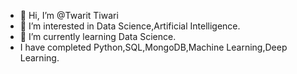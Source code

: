 - 👋 Hi, I’m @Twarit Tiwari
- 👀 I’m interested in Data Science,Artificial Intelligence.
- 🌱 I’m currently learning Data Science.
- I have completed Python,SQL,MongoDB,Machine Learning,Deep Learning.
  
<!---
Twarit44/Twarit44 is a ✨ special ✨ repository because its `README.md` (this file) appears on your GitHub profile.
You can click the Preview link to take a look at your changes.
--->
